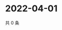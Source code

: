 # 2022-04-01

共 0 条

<!-- BEGIN WEIBO -->
<!-- 最后更新时间 Fri Apr 01 2022 14:16:21 GMT+0800 (China Standard Time) -->

<!-- END WEIBO -->

